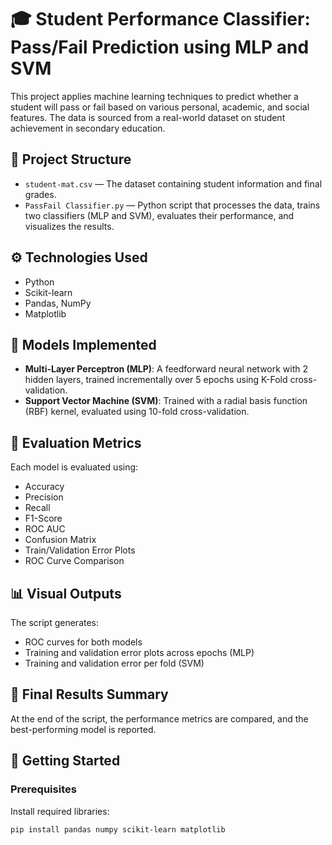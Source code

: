 # 🎓 Student Performance Classifier: Pass/Fail Prediction using MLP and SVM

This project applies machine learning techniques to predict whether a student will pass or fail based on various personal, academic, and social features. The data is sourced from a real-world dataset on student achievement in secondary education.

## 📁 Project Structure

- `student-mat.csv` — The dataset containing student information and final grades.
- `PassFail Classifier.py` — Python script that processes the data, trains two classifiers (MLP and SVM), evaluates their performance, and visualizes the results.

## ⚙️ Technologies Used

- Python
- Scikit-learn
- Pandas, NumPy
- Matplotlib

## 🧠 Models Implemented

- **Multi-Layer Perceptron (MLP)**: A feedforward neural network with 2 hidden layers, trained incrementally over 5 epochs using K-Fold cross-validation.
- **Support Vector Machine (SVM)**: Trained with a radial basis function (RBF) kernel, evaluated using 10-fold cross-validation.

## 🧪 Evaluation Metrics

Each model is evaluated using:
- Accuracy
- Precision
- Recall
- F1-Score
- ROC AUC
- Confusion Matrix
- Train/Validation Error Plots
- ROC Curve Comparison

## 📊 Visual Outputs

The script generates:
- ROC curves for both models
- Training and validation error plots across epochs (MLP)
- Training and validation error per fold (SVM)

## 🏁 Final Results Summary

At the end of the script, the performance metrics are compared, and the best-performing model is reported.

## 🚀 Getting Started

### Prerequisites

Install required libraries:
```bash
pip install pandas numpy scikit-learn matplotlib
